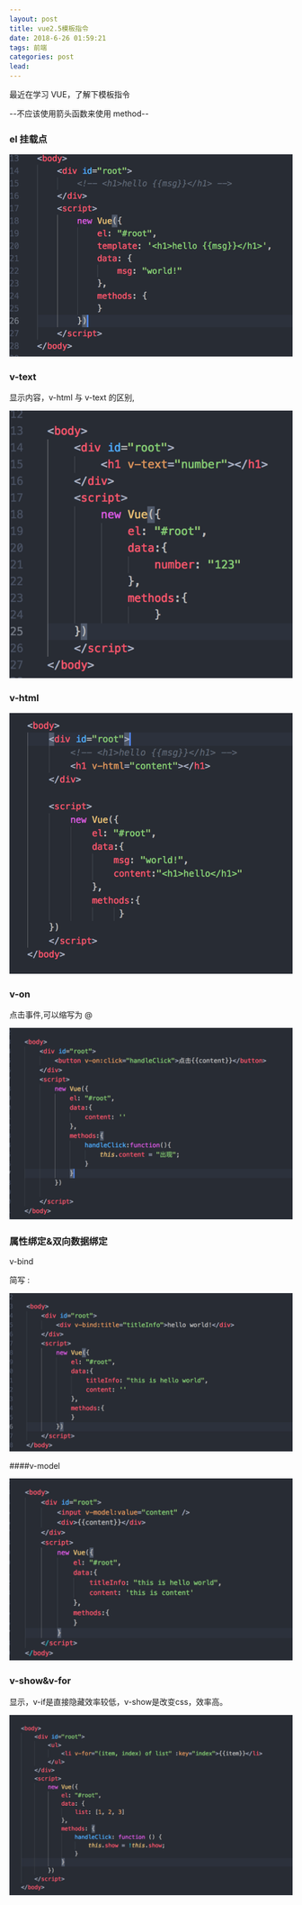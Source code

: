 ```yaml
---
layout: post
title: vue2.5模板指令
date: 2018-6-26 01:59:21
tags: 前端
categories: post
lead: 
---
```


最近在学习 VUE，了解下模板指令 

--不应该使用箭头函数来使用 method-- 

### el 挂载点 

![el挂载点](../img/el.png)



### v-text 

显示内容，v-html 与 v-text 的区别, 

![v-text](../img/v-text.png)



### v-html 

![v-html](../img/v-html.png)

### v-on 

点击事件,可以缩写为 @ 

![](../img/v-on.png)



### 属性绑定&双向数据绑定 

v-bind

简写  : 

![](../img/v-bind.png)

####v-model

![](../img/v-model.png)



### v-show&v-for 

显示，v-if是直接隐藏效率较低，v-show是改变css，效率高。 

![](../img/v-for.png)



